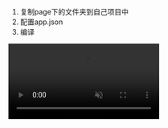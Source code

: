 

1. 复制page下的文件夹到自己项目中
2. 配置app.json
3. 编译

<video id="Gif_4q7my_152238917825481320_html5_api" class="wbv-tech" autoplay="" muted="muted" loop="" src="//g.us.sinaimg.cn/0042ckhflx07jisW7NGM010402000oId0k010.mp4?Expires=1522392785&amp;ssig=QTYc8F4p5b&amp;KID=unistore,video"></video>